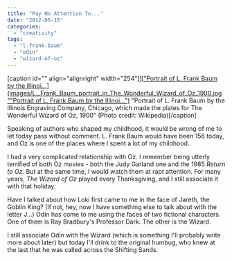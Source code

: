```yaml
---
title: "Pay No Attention To..."
date: "2012-05-15"
categories: 
  - "creativity"
tags: 
  - "l-frank-baum"
  - "odin"
  - "wizard-of-oz"
---
```


\[caption id="" align="alignright" width="254"\][!["Portrait of L. Frank Baum by the Illinoi...](images/L._Frank_Baum_portrait_in_The_Wonderful_Wizard_of_Oz_1900.jpg ""Portrait of L. Frank Baum by the Illinoi...")](http://commons.wikipedia.org/wiki/File:L._Frank_Baum_portrait_in_The_Wonderful_Wizard_of_Oz_1900.jpg) "Portrait of L. Frank Baum by the Illinois Engraving Company, Chicago, which made the plates for The Wonderful Wizard of Oz, 1900" (Photo credit: Wikipedia)\[/caption\]

Speaking of authors who shaped my childhood, it would be wrong of me to let today pass without comment. L. Frank Baum would have been 156 today, and Oz is one of the places where I spent a lot of my childhood.

I had a very complicated relationship with Oz. I remember being utterly terrified of both Oz movies - both the Judy Garland one and the 1985 _Return to Oz_. But at the same time, I would watch them at rapt attention. For many years, _The Wizard of Oz_ played every Thanksgiving, and I still associate it with that holiday.

Have I talked about how Loki first came to me in the face of Jareth, the Goblin King? (If not, hey, now I have something else to talk about with the letter J...) Odin has come to me using the faces of two fictional characters. One of them is Ray Bradbury's Professor Dark. The other is the Wizard.

I still associate Odin with the Wizard (which is something I'll probably write more about later) but today I'll drink to the original humbug, who knew at the last that he was called across the Shifting Sands.
